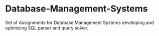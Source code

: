 # Database-Management-Systems
Set of Assignments for Database Management Systems developing and optimizing SQL parser and query solver.
